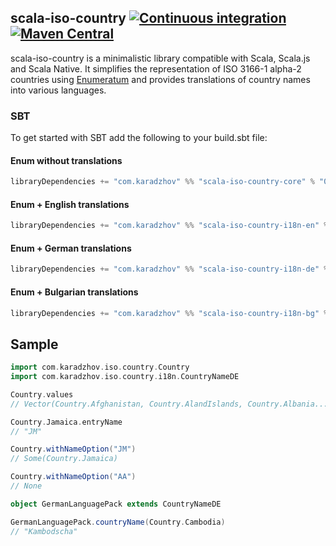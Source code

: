 ## scala-iso-country [![Continuous integration](https://github.com/karadzhov/scala-iso-country/actions/workflows/release.yml/badge.svg)](https://github.com/karadzhov/scala-iso-country/actions/workflows/release.yml) [![Maven Central](https://maven-badges.herokuapp.com/maven-central/com.karadzhov/scala-iso-country-core_2.12/badge.svg)](https://maven-badges.herokuapp.com/maven-central/com.karadzhov/scala-iso-country-core_2.12)

scala-iso-country is a minimalistic library compatible with Scala, Scala.js and Scala Native. It simplifies the representation of ISO 3166-1 alpha-2 countries using [Enumeratum](https://github.com/lloydmeta/enumeratum) and provides translations of country names into various languages.

### SBT

To get started with SBT add the following to your build.sbt file:

#### Enum without translations
``` scala   
libraryDependencies += "com.karadzhov" %% "scala-iso-country-core" % "0.2.0"
```

#### Enum + English translations
``` scala   
libraryDependencies += "com.karadzhov" %% "scala-iso-country-i18n-en" % "0.2.0"
```

#### Enum + German translations 
``` scala   
libraryDependencies += "com.karadzhov" %% "scala-iso-country-i18n-de" % "0.2.0"
```

#### Enum + Bulgarian translations 
``` scala   
libraryDependencies += "com.karadzhov" %% "scala-iso-country-i18n-bg" % "0.2.0"
```

## Sample

```scala
import com.karadzhov.iso.country.Country
import com.karadzhov.iso.country.i18n.CountryNameDE

Country.values
// Vector(Country.Afghanistan, Country.AlandIslands, Country.Albania...)

Country.Jamaica.entryName
// "JM"

Country.withNameOption("JM")
// Some(Country.Jamaica)

Country.withNameOption("AA")
// None

object GermanLanguagePack extends CountryNameDE

GermanLanguagePack.countryName(Country.Cambodia)
// "Kambodscha"

```